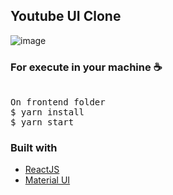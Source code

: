 ## Youtube UI Clone

![image](https://user-images.githubusercontent.com/28275815/152081714-4f6e9aab-131d-40ca-a68a-fa73cef865eb.png)

### For execute in your machine ☕
<pre>

On frontend folder
$ yarn install
$ yarn start
</pre>

### Built with
<ul>
  <li><a href="https://reactjs.org/">ReactJS</a></li>
  <li><a href="https://mui.com/">Material UI</a></li>
<ul>
